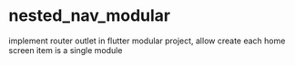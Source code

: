 # nested_nav_modular
implement router outlet in flutter modular project, allow  create each home screen item  is  a single module 
